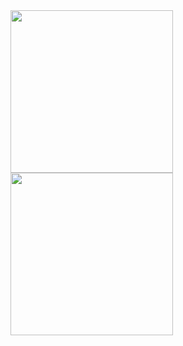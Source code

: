 <div>
    <img align="left" height="260vh" src="/gifs/kbskull.gif">
    <img align="left" height="260vh" src="[https://upload.wikimedia.org/wikipedia/commons/3/3d/1_120_transparent.png](https://i.gifer.com/EHil.mp4)">
</div>

